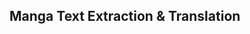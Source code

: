 ## Manga Text Extraction & Translation

[//]: # "abstract.md"

[//]: # "introduction.md"

[//]: # "approach.md"

[//]: # "experiments-and-results.md"

